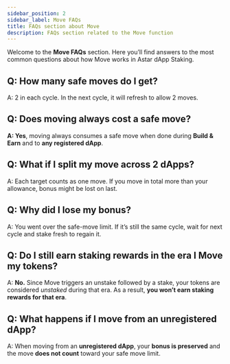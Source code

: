 ```yaml
---
sidebar_position: 2
sidebar_label: Move FAQs
title: FAQs section about Move
description: FAQs section related to the Move function
---
```


Welcome to the **Move FAQs** section. Here you’ll find answers to the most common questions about how Move works in Astar dApp Staking.

## Q: How many safe moves do I get?
A: 2 in each cycle. In the next cycle, it will refresh to allow 2 moves.

## Q: Does moving always cost a safe move?
**A: Yes**, moving always consumes a safe move when done during **Build & Earn** and to **any registered dApp**.

## Q: What if I split my move across 2 dApps?
A: Each target counts as one move. If you move in total more than your allowance, bonus might be lost on last.

## Q: Why did I lose my bonus?
A: You went over the safe-move limit. If it’s still the same cycle, wait for next cycle and stake fresh to regain it.

## Q: Do I still earn staking rewards in the era I Move my tokens?
A: **No.** Since Move triggers an unstake followed by a stake, your tokens are considered *unstaked* during that era. As a result, **you won’t earn staking rewards for that era**.

## Q: What happens if I move from an unregistered dApp?
A: When moving from an **unregistered dApp**, your **bonus is preserved** and the move **does not count** toward your safe move limit.